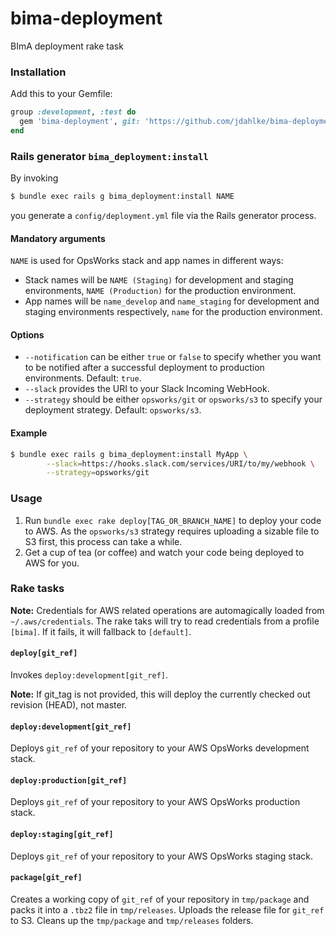 # bima-deployment

BImA deployment rake task


### Installation

Add this to your Gemfile:

```ruby
group :development, :test do
  gem 'bima-deployment', git: 'https://github.com/jdahlke/bima-deployment.git', tag: '2.0.3'
end
```

### Rails generator `bima_deployment:install`

By invoking

```sh
$ bundle exec rails g bima_deployment:install NAME
```

you generate a `config/deployment.yml` file via the Rails generator process.

#### Mandatory arguments

`NAME` is used for OpsWorks stack and app names in different ways:

* Stack names will be `NAME (Staging)` for development and staging environments,
  `NAME (Production)` for the production environment.
* App names will be `name_develop` and `name_staging` for development and staging
  environments respectively, `name` for the production environment.

#### Options

* `--notification` can be either `true` or `false` to specify whether you want
   to be notified after a successful deployment to production environments.
   Default: `true`.
* `--slack` provides the URI to your Slack Incoming WebHook.
* `--strategy` should be either `opsworks/git` or `opsworks/s3` to specify your
  deployment strategy. Default: `opsworks/s3`.

#### Example

```sh
$ bundle exec rails g bima_deployment:install MyApp \
        --slack=https://hooks.slack.com/services/URI/to/my/webhook \
        --strategy=opsworks/git
```


### Usage

1. Run `bundle exec rake deploy[TAG_OR_BRANCH_NAME]` to deploy your code to AWS.
   As the `opsworks/s3` strategy requires uploading a sizable file to S3 first,
   this process can take a while.
1. Get a cup of tea (or coffee) and watch your code being deployed to AWS for you.


### Rake tasks

**Note:** Credentials for AWS related operations are automagically loaded from `~/.aws/credentials`.
The rake taks will try to read credentials from a profile `[bima]`. If it fails, it will fallback to `[default]`.

#### `deploy[git_ref]`

Invokes `deploy:development[git_ref]`.

**Note:** If git_tag is not provided, this will deploy the currently checked out revision (HEAD), not master.

#### `deploy:development[git_ref]`

Deploys `git_ref` of your repository to your AWS OpsWorks development stack.

#### `deploy:production[git_ref]`

Deploys `git_ref` of your repository to your AWS OpsWorks production stack.

#### `deploy:staging[git_ref]`

Deploys `git_ref` of your repository to your AWS OpsWorks staging stack.

#### `package[git_ref]`

Creates a working copy of `git_ref` of your repository in `tmp/package` and
packs it into a `.tbz2` file in `tmp/releases`. Uploads the release file for `git_ref` to S3.
Cleans up the `tmp/package` and `tmp/releases` folders.


